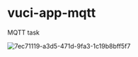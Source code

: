 # vuci-app-mqtt
MQTT task

![7ec71119-a3d5-471d-9fa3-1c19b8bff5f7](https://user-images.githubusercontent.com/75335966/198510909-135b6665-4d70-489b-ac75-0605bc954650.jpg)

